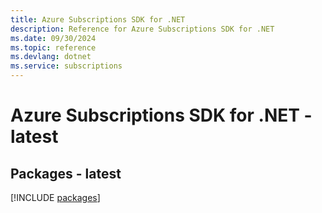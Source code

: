 ```yaml
---
title: Azure Subscriptions SDK for .NET
description: Reference for Azure Subscriptions SDK for .NET
ms.date: 09/30/2024
ms.topic: reference
ms.devlang: dotnet
ms.service: subscriptions
---
```

# Azure Subscriptions SDK for .NET - latest
## Packages - latest
[!INCLUDE [packages](subscriptions-index.md)]